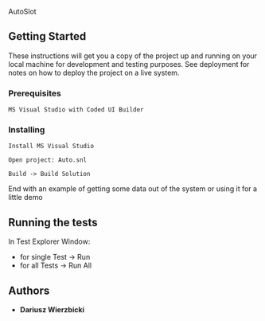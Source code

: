 AutoSlot


## Getting Started

These instructions will get you a copy of the project up and running on your local machine for development and testing purposes. See deployment for notes on how to deploy the project on a live system.

### Prerequisites

```
MS Visual Studio with Coded UI Builder
```

### Installing

```
Install MS Visual Studio
```
```
Open project: Auto.snl
```
```
Build -> Build Solution
```

End with an example of getting some data out of the system or using it for a little demo

## Running the tests

In Test Explorer Window:

- for single Test -> Run
- for all Tests   -> Run All


## Authors

* **Dariusz Wierzbicki** 

